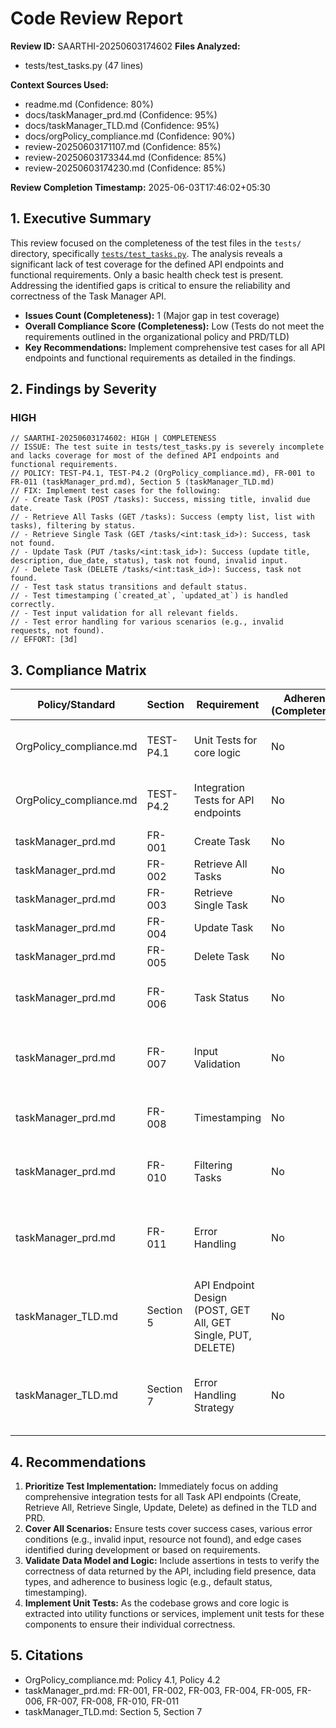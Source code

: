 # Code Review Report

**Review ID:** SAARTHI-20250603174602
**Files Analyzed:**
- tests/test_tasks.py (47 lines)

**Context Sources Used:**
- readme.md (Confidence: 80%)
- docs/taskManager_prd.md (Confidence: 95%)
- docs/taskManager_TLD.md (Confidence: 95%)
- docs/orgPolicy_compliance.md (Confidence: 90%)
- review-20250603171107.md (Confidence: 85%)
- review-20250603173344.md (Confidence: 85%)
- review-20250603174230.md (Confidence: 85%)

**Review Completion Timestamp:** 2025-06-03T17:46:02+05:30

## 1. Executive Summary

This review focused on the completeness of the test files in the `tests/` directory, specifically [`tests/test_tasks.py`](tests/test_tasks.py). The analysis reveals a significant lack of test coverage for the defined API endpoints and functional requirements. Only a basic health check test is present. Addressing the identified gaps is critical to ensure the reliability and correctness of the Task Manager API.

- **Issues Count (Completeness):** 1 (Major gap in test coverage)
- **Overall Compliance Score (Completeness):** Low (Tests do not meet the requirements outlined in the organizational policy and PRD/TLD)
- **Key Recommendations:** Implement comprehensive test cases for all API endpoints and functional requirements as detailed in the findings.

## 2. Findings by Severity

### HIGH

```
// SAARTHI-20250603174602: HIGH | COMPLETENESS
// ISSUE: The test suite in tests/test_tasks.py is severely incomplete and lacks coverage for most of the defined API endpoints and functional requirements.
// POLICY: TEST-P4.1, TEST-P4.2 (OrgPolicy_compliance.md), FR-001 to FR-011 (taskManager_prd.md), Section 5 (taskManager_TLD.md)
// FIX: Implement test cases for the following:
// - Create Task (POST /tasks): Success, missing title, invalid due date.
// - Retrieve All Tasks (GET /tasks): Success (empty list, list with tasks), filtering by status.
// - Retrieve Single Task (GET /tasks/<int:task_id>): Success, task not found.
// - Update Task (PUT /tasks/<int:task_id>): Success (update title, description, due_date, status), task not found, invalid input.
// - Delete Task (DELETE /tasks/<int:task_id>): Success, task not found.
// - Test task status transitions and default status.
// - Test timestamping (`created_at`, `updated_at`) is handled correctly.
// - Test input validation for all relevant fields.
// - Test error handling for various scenarios (e.g., invalid requests, not found).
// EFFORT: [3d]
```

## 3. Compliance Matrix

| Policy/Standard             | Section | Requirement                                                                 | Adherence (Completeness) | Notes                                                                                                |
|-----------------------------|---------|-----------------------------------------------------------------------------|--------------------------|------------------------------------------------------------------------------------------------------|
| OrgPolicy_compliance.md     | TEST-P4.1 | Unit Tests for core logic                                                   | No                       | Core business logic tests are missing.                                                               |
| OrgPolicy_compliance.md     | TEST-P4.2 | Integration Tests for API endpoints                                         | No                       | Only health check endpoint is tested.                                                                |
| taskManager_prd.md          | FR-001  | Create Task                                                                 | No                       | No test coverage.                                                                                    |
| taskManager_prd.md          | FR-002  | Retrieve All Tasks                                                          | No                       | No test coverage.                                                                                    |
| taskManager_prd.md          | FR-003  | Retrieve Single Task                                                        | No                       | No test coverage.                                                                                    |
| taskManager_prd.md          | FR-004  | Update Task                                                                 | No                       | No test coverage.                                                                                    |
| taskManager_prd.md          | FR-005  | Delete Task                                                                 | No                       | No test coverage.                                                                                    |
| taskManager_prd.md          | FR-006  | Task Status                                                                 | No                       | No test coverage for status handling.                                                                |
| taskManager_prd.md          | FR-007  | Input Validation                                                            | No                       | No test coverage for input validation scenarios.                                                     |
| taskManager_prd.md          | FR-008  | Timestamping                                                                | No                       | No test coverage for timestamp verification.                                                         |
| taskManager_prd.md          | FR-010  | Filtering Tasks                                                             | No                       | No test coverage for filtering functionality.                                                        |
| taskManager_prd.md          | FR-011  | Error Handling                                                              | No                       | Limited test coverage for error handling (only health check).                                        |
| taskManager_TLD.md          | Section 5 | API Endpoint Design (POST, GET All, GET Single, PUT, DELETE)                | No                       | Only health check endpoint is tested.                                                                |
| taskManager_TLD.md          | Section 7 | Error Handling Strategy                                                     | No                       | Limited test coverage for error handling strategy adherence.                                         |

## 4. Recommendations

1.  **Prioritize Test Implementation:** Immediately focus on adding comprehensive integration tests for all Task API endpoints (Create, Retrieve All, Retrieve Single, Update, Delete) as defined in the TLD and PRD.
2.  **Cover All Scenarios:** Ensure tests cover success cases, various error conditions (e.g., invalid input, resource not found), and edge cases identified during development or based on requirements.
3.  **Validate Data Model and Logic:** Include assertions in tests to verify the correctness of data returned by the API, including field presence, data types, and adherence to business logic (e.g., default status, timestamping).
4.  **Implement Unit Tests:** As the codebase grows and core logic is extracted into utility functions or services, implement unit tests for these components to ensure their individual correctness.

## 5. Citations

- OrgPolicy_compliance.md: Policy 4.1, Policy 4.2
- taskManager_prd.md: FR-001, FR-002, FR-003, FR-004, FR-005, FR-006, FR-007, FR-008, FR-010, FR-011
- taskManager_TLD.md: Section 5, Section 7